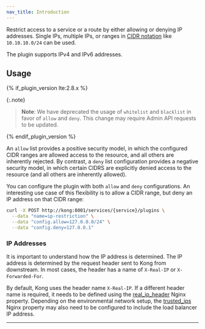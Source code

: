 ```yaml
---
nav_title: Introduction
---
```


Restrict access to a service or a route by either allowing or denying IP addresses. 
Single IPs, multiple IPs, or ranges in [CIDR notation](https://en.wikipedia.org/wiki/Classless_Inter-Domain_Routing#CIDR_notation) 
like `10.10.10.0/24` can be used. 

The plugin supports IPv4 and IPv6 addresses.

## Usage

{% if_plugin_version lte:2.8.x %}

{:.note}
> **Note**: We have deprecated the usage of `whitelist` and `blacklist` in favor of `allow` and `deny`. This change may require Admin API requests to be updated.

{% endif_plugin_version %}

An `allow` list provides a positive security model, in which the configured CIDR ranges are allowed access to the resource, and all others are inherently rejected. By contrast, a `deny` list configuration provides a negative security model, in which certain CIDRS are explicitly denied access to the resource (and all others are inherently allowed).

You can configure the plugin with both `allow` and `deny` configurations. An interesting use case of this flexibility is to allow a CIDR range, but deny an IP address on that CIDR range:

```bash
curl -X POST http://kong:8001/services/{service}/plugins \
  --data "name=ip-restriction" \
  --data "config.allow=127.0.0.0/24" \
  --data "config.deny=127.0.0.1"
```

### IP Addresses

It is important to understand how the IP address is determined. The IP address is determined by the request header sent to Kong from downstream. In most cases, the header has a name of `X-Real-IP` or `X-Forwarded-For`.

By default, Kong uses the header name `X-Real-IP`. If a different header name is required, it needs to be defined using the [real_ip_header](/gateway/latest/reference/configuration/#real_ip_header) Nginx property. Depending on the environmental network setup, the [trusted_ips](/gateway/latest/reference/configuration/#trusted_ips) Nginx property may also need to be configured to include the load balancer IP address.

---
